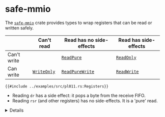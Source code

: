 # safe-mmio

The [`safe-mmio`] crate provides types to wrap registers that can be read or
written safely.

|             | Can't read    | Read has no side-effects | Read has side-effects |
| ----------- | ------------- | ------------------------ | --------------------- |
| Can't write |               | [`ReadPure`]             | [`ReadOnly`]          |
| Can write   | [`WriteOnly`] | [`ReadPureWrite`]        | [`ReadWrite`]         |

<!-- mdbook-xgettext: skip -->

```rust,editable,compile_fail
{{#include ../examples/src/pl011.rs:Registers}}
```

- Reading `dr` has a side effect: it pops a byte from the receive FIFO.
- Reading `rsr` (and other registers) has no side-effects. It is a 'pure' read.

<details>

- There are a number of different crates providing safe abstractions around MMIO
  operations; we recommend the `safe-mmio` crate.
- The difference between `ReadPure` or `ReadOnly` (and likewise between
  `ReadPureWrite` and `ReadWrite`) is whether reading a register can have
  side-effects that change the state of the device. E.g. reading the data
  register pops a byte from the receive FIFO. `ReadPure` means that reads have
  no side-effects, they are purely reading data.

</details>

[`safe-mmio`]: https://crates.io/crates/safe-mmio
[`ReadOnly`]: https://docs.rs/safe-mmio/latest/safe_mmio/fields/struct.ReadOnly.html
[`ReadPure`]: https://docs.rs/safe-mmio/latest/safe_mmio/fields/struct.ReadPure.html
[`ReadPureWrite`]: https://docs.rs/safe-mmio/latest/safe_mmio/fields/struct.ReadPureWrite.html
[`ReadWrite`]: https://docs.rs/safe-mmio/latest/safe_mmio/fields/struct.ReadWrite.html
[`WriteOnly`]: https://docs.rs/safe-mmio/latest/safe_mmio/fields/struct.WriteOnly.html
